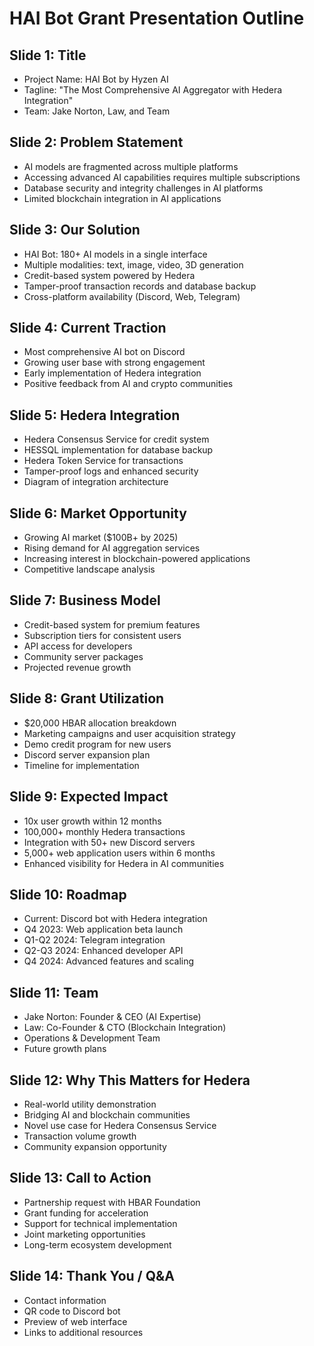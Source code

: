 # HAI Bot Grant Presentation Outline

## Slide 1: Title
- Project Name: HAI Bot by Hyzen AI
- Tagline: "The Most Comprehensive AI Aggregator with Hedera Integration"
- Team: Jake Norton, Law, and Team

## Slide 2: Problem Statement
- AI models are fragmented across multiple platforms
- Accessing advanced AI capabilities requires multiple subscriptions
- Database security and integrity challenges in AI platforms
- Limited blockchain integration in AI applications

## Slide 3: Our Solution
- HAI Bot: 180+ AI models in a single interface
- Multiple modalities: text, image, video, 3D generation
- Credit-based system powered by Hedera
- Tamper-proof transaction records and database backup
- Cross-platform availability (Discord, Web, Telegram)

## Slide 4: Current Traction
- Most comprehensive AI bot on Discord
- Growing user base with strong engagement
- Early implementation of Hedera integration
- Positive feedback from AI and crypto communities

## Slide 5: Hedera Integration
- Hedera Consensus Service for credit system
- HESSQL implementation for database backup
- Hedera Token Service for transactions
- Tamper-proof logs and enhanced security
- Diagram of integration architecture

## Slide 6: Market Opportunity
- Growing AI market ($100B+ by 2025)
- Rising demand for AI aggregation services
- Increasing interest in blockchain-powered applications
- Competitive landscape analysis

## Slide 7: Business Model
- Credit-based system for premium features
- Subscription tiers for consistent users
- API access for developers
- Community server packages
- Projected revenue growth

## Slide 8: Grant Utilization
- $20,000 HBAR allocation breakdown
- Marketing campaigns and user acquisition strategy
- Demo credit program for new users
- Discord server expansion plan
- Timeline for implementation

## Slide 9: Expected Impact
- 10x user growth within 12 months
- 100,000+ monthly Hedera transactions
- Integration with 50+ new Discord servers
- 5,000+ web application users within 6 months
- Enhanced visibility for Hedera in AI communities

## Slide 10: Roadmap
- Current: Discord bot with Hedera integration
- Q4 2023: Web application beta launch
- Q1-Q2 2024: Telegram integration
- Q2-Q3 2024: Enhanced developer API
- Q4 2024: Advanced features and scaling

## Slide 11: Team
- Jake Norton: Founder & CEO (AI Expertise)
- Law: Co-Founder & CTO (Blockchain Integration)
- Operations & Development Team
- Future growth plans

## Slide 12: Why This Matters for Hedera
- Real-world utility demonstration
- Bridging AI and blockchain communities
- Novel use case for Hedera Consensus Service
- Transaction volume growth
- Community expansion opportunity

## Slide 13: Call to Action
- Partnership request with HBAR Foundation
- Grant funding for acceleration
- Support for technical implementation
- Joint marketing opportunities
- Long-term ecosystem development

## Slide 14: Thank You / Q&A
- Contact information
- QR code to Discord bot
- Preview of web interface
- Links to additional resources 